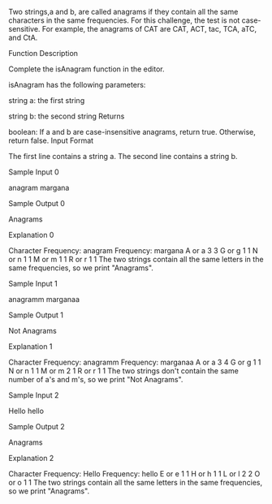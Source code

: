 Two strings,a and b, are called anagrams if they contain all the same characters in the same frequencies. For this challenge, the test is not case-sensitive. For example, the anagrams of CAT are CAT, ACT, tac, TCA, aTC, and CtA.

Function Description

Complete the isAnagram function in the editor.

isAnagram has the following parameters:

string a: the first string

string b: the second string Returns

boolean: If a and b are case-insensitive anagrams, return true. Otherwise, return false. Input Format

The first line contains a string a. The second line contains a string b.

Sample Input 0

anagram margana

Sample Output 0

Anagrams

Explanation 0

Character Frequency: anagram Frequency: margana A or a 3 3 G or g 1 1 N or n 1 1 M or m 1 1 R or r 1 1 The two strings contain all the same letters in the same frequencies, so we print "Anagrams".

Sample Input 1

anagramm marganaa

Sample Output 1

Not Anagrams

Explanation 1

Character Frequency: anagramm Frequency: marganaa A or a 3 4 G or g 1 1 N or n 1 1 M or m 2 1 R or r 1 1 The two strings don't contain the same number of a's and m's, so we print "Not Anagrams".

Sample Input 2

Hello hello

Sample Output 2

Anagrams

Explanation 2

Character Frequency: Hello Frequency: hello E or e 1 1 H or h 1 1 L or l 2 2 O or o 1 1 The two strings contain all the same letters in the same frequencies, so we print "Anagrams".

